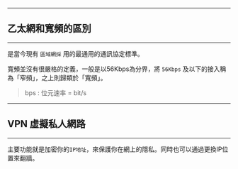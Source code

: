 
---
## 乙太網和寬頻的區別
---

是當今現有 `區域網採` 用的最通用的通訊協定標準。

寬頻並沒有很嚴格的定義，一般是以56Kbps為分界，將 `56Kbps` 及以下的接入稱為「窄頻」，之上則歸類於「寬頻」。
> bps : 位元速率 = bit/s

---
## VPN 虛擬私人網路
---

主要功能就是加密你的`IP地址`，來保護你在網上的隱私。同時也可以通過更換IP位置來翻牆。
